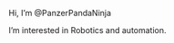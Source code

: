 Hi, I’m @PanzerPandaNinja

I’m interested in Robotics and automation.


<!---
PanzerPandaNinja/PanzerPandaNinja is a ✨ special ✨ repository because its `README.md` (this file) appears on your GitHub profile.
You can click the Preview link to take a look at your changes.
--->
